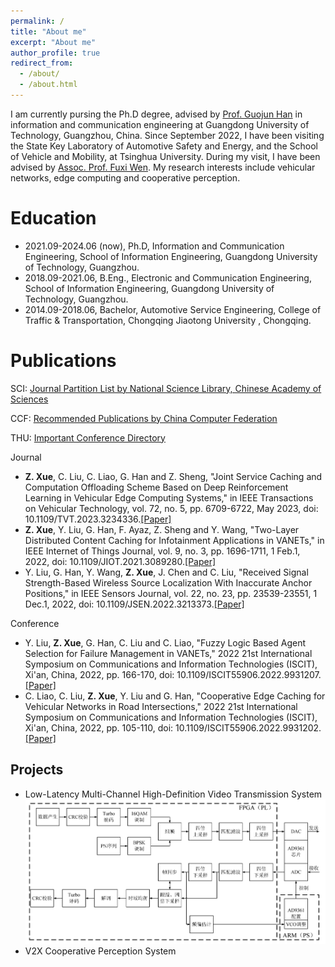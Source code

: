 ```yaml
---
permalink: /
title: "About me"
excerpt: "About me"
author_profile: true
redirect_from: 
  - /about/
  - /about.html
---
```

I am currently pursing the Ph.D degree, advised by [Prof. Guojun Han](https://teacher.gdut.edu.cn/hanguojun) in information and communication engineering at Guangdong University of Technology, Guangzhou, China. Since September 2022, I have been visiting the State Key Laboratory of Automotive Safety and Energy, and the School of
Vehicle and Mobility, at Tsinghua University. During my visit, I have been advised by [Assoc. Prof. Fuxi Wen](https://wenfuxi.github.io/). My research interests include vehicular networks, edge computing and cooperative perception.


Education
======
* 2021.09-2024.06 (now), Ph.D, Information and Communication Engineering, School of Information Engineering, Guangdong University of Technology, Guangzhou.
* 2018.09-2021.06, B.Eng., Electronic and Communication Engineering, School of Information Engineering, Guangdong University of Technology, Guangzhou.
* 2014.09-2018.06, Bachelor, Automotive Service Engineering, College of Traffic & Transportation, Chongqing Jiaotong University , Chongqing.


Publications
======
SCI: [Journal Partition List by National Science Library, Chinese Academy of Sciences](https://www.fenqubiao.com/)

CCF: [Recommended Publications by China Computer Federation](https://www.ccf.org.cn/Academic_Evaluation/By_category/)

THU: [Important Conference Directory](https://www.sist.tsinghua.edu.cn/__local/0/E3/67/303DEC8D1B54395036E70EECAF6_AD515DFB_5643C0.pdf?e=.pdf)

Journal
* **Z. Xue**, C. Liu, C. Liao, G. Han and Z. Sheng, "Joint Service Caching and Computation Offloading Scheme Based on Deep Reinforcement Learning in Vehicular Edge Computing Systems," in IEEE Transactions on Vehicular Technology, vol. 72, no. 5, pp. 6709-6722, May 2023, doi: 10.1109/TVT.2023.3234336.[[Paper]](https://ieeexplore.ieee.org/document/10007043)
* **Z. Xue**, Y. Liu, G. Han, F. Ayaz, Z. Sheng and Y. Wang, "Two-Layer Distributed Content Caching for Infotainment Applications in VANETs," in IEEE Internet of Things Journal, vol. 9, no. 3, pp. 1696-1711, 1 Feb.1, 2022, doi: 10.1109/JIOT.2021.3089280.[[Paper]](https://ieeexplore.ieee.org/document/9454455)
* Y. Liu, G. Han, Y. Wang, **Z. Xue**, J. Chen and C. Liu, "Received Signal Strength-Based Wireless Source Localization With Inaccurate Anchor Positions," in IEEE Sensors Journal, vol. 22, no. 23, pp. 23539-23551, 1 Dec.1, 2022, doi: 10.1109/JSEN.2022.3213373.[[Paper]](https://ieeexplore.ieee.org/document/9925135)

Conference
* Y. Liu, **Z. Xue**, G. Han, C. Liu and C. Liao, "Fuzzy Logic Based Agent Selection for Failure Management in VANETs," 2022 21st International Symposium on Communications and Information Technologies (ISCIT), Xi'an, China, 2022, pp. 166-170, doi: 10.1109/ISCIT55906.2022.9931207.[[Paper]](https://ieeexplore.ieee.org/document/9931207)
* C. Liao, C. Liu, **Z. Xue**, Y. Liu and G. Han, "Cooperative Edge Caching for Vehicular Networks in Road Intersections," 2022 21st International Symposium on Communications and Information Technologies (ISCIT), Xi'an, China, 2022, pp. 105-110, doi: 10.1109/ISCIT55906.2022.9931202.[[Paper]](https://ieeexplore.ieee.org/document/9931202)


Projects
------
* Low-Latency Multi-Channel High-Definition Video Transmission System 
  ![这是图片](/images/FPGA.png "System Diagram")
* V2X Cooperative Perception System

